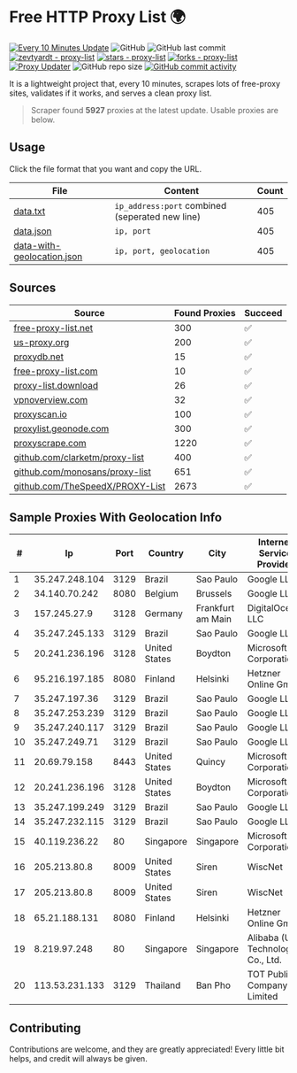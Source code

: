 
# Free HTTP Proxy List 🌍

[![Every 10 Minutes Update](https://github.com/mertguvencli/http-proxy-list/actions/workflows/main.yml/badge.svg?branch=main)](https://github.com/mertguvencli/http-proxy-list/actions/workflows/main.yml)
![GitHub](https://img.shields.io/github/license/mertguvencli/http-proxy-list)
![GitHub last commit](https://img.shields.io/github/last-commit/mertguvencli/http-proxy-list)
[![zevtyardt - proxy-list](https://img.shields.io/static/v1?label=zevtyardt&message=proxy-list&color=blue&logo=github)](https://github.com/zevtyardt/proxy-list "Go to GitHub repo")
[![stars - proxy-list](https://img.shields.io/github/stars/zevtyardt/proxy-list?style=social)](https://github.com/zevtyardt/proxy-list)
[![forks - proxy-list](https://img.shields.io/github/forks/zevtyardt/proxy-list?style=social)](https://github.com/zevtyardt/proxy-list)
[![Proxy Updater](https://github.com/zevtyardt/proxy-list/workflows/Proxy%20Updater/badge.svg)](https://github.com/zevtyardt/proxy-list/actions?query=workflow:"Proxy+Updater")
![GitHub repo size](https://img.shields.io/github/repo-size/zevtyardt/proxy-list)
[![GitHub commit activity](https://img.shields.io/github/commit-activity/m/zevtyardt/proxy-list?logo=commits)](https://github.com/zevtyardt/proxy-list/commits/main)

It is a lightweight project that, every 10 minutes, scrapes lots of free-proxy sites, validates if it works, and serves a clean proxy list.

> Scraper found **5927** proxies at the latest update. Usable proxies are below.

## Usage

Click the file format that you want and copy the URL.

|File|Content|Count|
|----|-------|-----|
|[data.txt](https://raw.githubusercontent.com/mertguvencli/http-proxy-list/main/proxy-list/data.txt)|`ip_address:port` combined (seperated new line)|405|
|[data.json](https://raw.githubusercontent.com/mertguvencli/http-proxy-list/main/proxy-list/data.json)|`ip, port`|405|
|[data-with-geolocation.json](https://raw.githubusercontent.com/mertguvencli/http-proxy-list/main/proxy-list/data-with-geolocation.json)|`ip, port, geolocation`|405|

## Sources

|Source|Found Proxies|Succeed|
|------|-------------|-------|
|[free-proxy-list.net](https://free-proxy-list.net)|300|✅|
|[us-proxy.org](https://www.us-proxy.org)|200|✅|
|[proxydb.net](http://proxydb.net)|15|✅|
|[free-proxy-list.com](https://free-proxy-list.com/?page=&port=&type%5B%5D=http&type%5B%5D=https&up_time=0&search=Search)|10|✅|
|[proxy-list.download](https://www.proxy-list.download/HTTP)|26|✅|
|[vpnoverview.com](https://vpnoverview.com/privacy/anonymous-browsing/free-proxy-servers)|32|✅|
|[proxyscan.io](https://www.proxyscan.io)|100|✅|
|[proxylist.geonode.com](https://proxylist.geonode.com/api/proxy-list?limit=300&page=1&sort_by=lastChecked&sort_type=desc&protocols=http,https)|300|✅|
|[proxyscrape.com](https://api.proxyscrape.com/v2/?request=displayproxies&protocol=http&timeout=10000&country=all&ssl=all&anonymity=all)|1220|✅|
|[github.com/clarketm/proxy-list](https://raw.githubusercontent.com/clarketm/proxy-list/master/proxy-list-raw.txt)|400|✅|
|[github.com/monosans/proxy-list](https://raw.githubusercontent.com/monosans/proxy-list/main/proxies/http.txt)|651|✅|
|[github.com/TheSpeedX/PROXY-List](https://raw.githubusercontent.com/TheSpeedX/PROXY-List/master/http.txt)|2673|✅|


## Sample Proxies With Geolocation Info

|#|Ip|Port|Country|City|Internet Service Provider|
|-|--|----|-------|----|-------------------------|
|1|35.247.248.104|3129|Brazil|Sao Paulo|Google LLC|
|2|34.140.70.242|8080|Belgium|Brussels|Google LLC|
|3|157.245.27.9|3128|Germany|Frankfurt am Main|DigitalOcean, LLC|
|4|35.247.245.133|3129|Brazil|Sao Paulo|Google LLC|
|5|20.241.236.196|3128|United States|Boydton|Microsoft Corporation|
|6|95.216.197.185|8080|Finland|Helsinki|Hetzner Online GmbH|
|7|35.247.197.36|3129|Brazil|Sao Paulo|Google LLC|
|8|35.247.253.239|3129|Brazil|Sao Paulo|Google LLC|
|9|35.247.240.117|3129|Brazil|Sao Paulo|Google LLC|
|10|35.247.249.71|3129|Brazil|Sao Paulo|Google LLC|
|11|20.69.79.158|8443|United States|Quincy|Microsoft Corporation|
|12|20.241.236.196|3128|United States|Boydton|Microsoft Corporation|
|13|35.247.199.249|3129|Brazil|Sao Paulo|Google LLC|
|14|35.247.232.115|3129|Brazil|Sao Paulo|Google LLC|
|15|40.119.236.22|80|Singapore|Singapore|Microsoft Corporation|
|16|205.213.80.8|8009|United States|Siren|WiscNet|
|17|205.213.80.8|8009|United States|Siren|WiscNet|
|18|65.21.188.131|8080|Finland|Helsinki|Hetzner Online GmbH|
|19|8.219.97.248|80|Singapore|Singapore|Alibaba (US) Technology Co., Ltd.|
|20|113.53.231.133|3129|Thailand|Ban Pho|TOT Public Company Limited|



## Contributing

Contributions are welcome, and they are greatly appreciated! Every
little bit helps, and credit will always be given.

